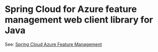 # Spring Cloud for Azure feature management web client library for Java

See: [Spring Cloud Azure Feature Management](https://github.com/Azure/azure-sdk-for-java/tree/main/sdk/appconfiguration/spring-cloud-azure-feature-management)